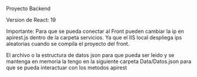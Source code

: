 Proyecto Backend


Version de React: 19

Importante: Para que se pueda conectar al Front
pueden cambiar la ip en apirest.js dentro de la 
carpeta servicios. Ya que el IIS local despliega ips aleatorias cuando se compila el proyecto del front.

El archivo o la estructura de datos json para que pueda ser leido y se mantenga en memoria la tengo en la
siguiente carpeta Data/Datos.json para que se pueda interactuar con los metodos apirest
